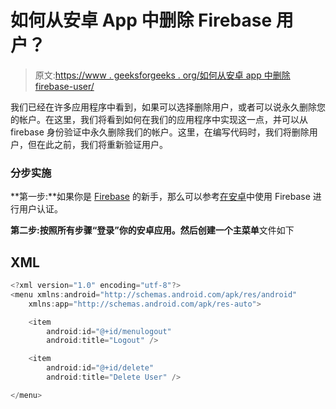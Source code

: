 # 如何从安卓 App 中删除 Firebase 用户？

> 原文:[https://www . geeksforgeeks . org/如何从安卓 app 中删除 firebase-user/](https://www.geeksforgeeks.org/how-to-delete-a-firebase-user-from-android-app/)

我们已经在许多应用程序中看到，如果可以选择删除用户，或者可以说永久删除您的帐户。在这里，我们将看到如何在我们的应用程序中实现这一点，并可以从 firebase 身份验证中永久删除我们的帐户。这里，在编写代码时，我们将删除用户，但在此之前，我们将重新验证用户。

### **分步实施**

**第一步:**如果你是 [Firebase](https://www.geeksforgeeks.org/firebase-introduction/) 的新手，那么可以参考[在安卓](https://www.geeksforgeeks.org/user-authentication-using-firebase-in-android/)中使用 Firebase 进行用户认证。

**第二步:**按照所有步骤“登录”你的安卓应用。然后创建一个**主菜单**文件如下

## XML

```java
<?xml version="1.0" encoding="utf-8"?>
<menu xmlns:android="http://schemas.android.com/apk/res/android"
    xmlns:app="http://schemas.android.com/apk/res-auto">

    <item
        android:id="@+id/menulogout"
        android:title="Logout" />

    <item
        android:id="@+id/delete"
        android:title="Delete User" />

</menu>
```